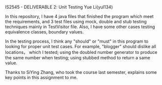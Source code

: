 IS2545 - DELIVERABLE 2: Unit Testing Yue Li(yul134)

In this repository, I have 4 java files that finished the program which meet the requirements, and 3 test files using mock, double and stub testing techniques mainly in TestVisitor file. Also, I have some other cases testing equivalence classes, boundary values.

In the testing process, I think any "should" or "must" in this program to looking for proper unit test cases. For example, "blogger" should dislike all locations， which I tested; using the doubled number generator to produce the same number when testing; using stubbed method to return a same value.

Thanks to SiYing Zhang, who took the course last semester, explains some key points in this assignment to me.

